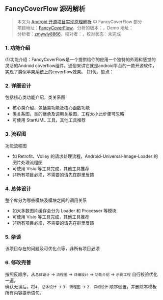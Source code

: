 FancyCoverFlow  源码解析
----------------
> 本文为 [Android 开源项目实现原理解析](https://github.com/android-cn/android-open-project-analysis) 中 FancyCoverFlow 部分  
> 项目地址：[FancyCoverFlow](https://github.com/davidschreiber/FancyCoverFlow)，分析的版本：，Demo 地址：    
> 分析者：[zmywly8866](https://github.com/zmywly8866)，校对者：，校对状态：未完成   

### 1. 功能介绍  
(1)功能介绍：FancyCoverFlow是一个提供给你的应用一个独特的外观和感觉的灵活的Android coverflow组件，通俗来讲它就是android平台的一款开源软件，实现了类似苹果系统上的coverflow效果。
(2)优、缺点：


### 2. 详细设计
包括核心类功能介绍，类关系图  
- 核心类介绍，包括类功能及核心函数功能  
- 类关系图，类的继承及调用关系图，工程太小此步骤可忽略  
- 可使用 StartUML 工具，其他工具推荐 

### 3. 流程图
功能流程图  
- 如 Retrofit、Volley 的请求处理流程，Android-Universal-Image-Loader 的图片处理流程图  
- 可使用 Visio 等工具完成，其他工具推荐
- 非所有项目必须，不需要的请先在群里反馈  

### 4. 总体设计
整个库分为哪些模块及模块之间的调用关系  
- 如大多数图片缓存会分为 Loader 和 Processer 等模块  
- 可使用 Visio 等工具完成，其他工具推荐
- 非所有项目必须，不需要的请先在群里反馈  

### 5. 杂谈
该项目存在的问题及可优化点等，非所有项目必须

### 6. 修改完善  
按照反顺序，从`总体设计` -> `流程图` -> `详细设计` -> `功能介绍` -> `示例工程` 自行校验优化一遍。  
确认无误后，将`4. 总体设计` -> `3. 流程图` -> `2. 详细设计` 顺序倒置，并删除本模板所有内容提示语句。   
